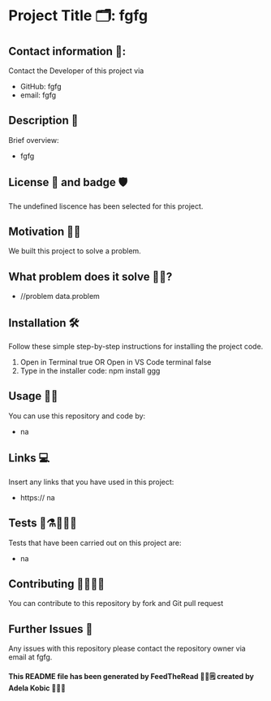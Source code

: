 # Project Title 🗂: fgfg

  ## Contact information 📮:
  Contact the Developer of this project via
  * GitHub: fgfg
  * email: fgfg
  
  ## Description 📜 
  Brief overview: 
  * fgfg
  
  ## License 🪪 and badge 🛡
  The undefined liscence has been selected for this project.
  
  ## Motivation 💪🏻
  We built this project to solve a problem.
  
  ## What problem does it solve 🤷🏼? 
  * //problem data.problem

  ## Installation 🛠
  Follow these simple step-by-step instructions for installing the project code. 
  1) Open in Terminal true OR
      Open in VS Code terminal false
  2) Type in the installer code: npm install ggg

  ## Usage 🥡🥢
  You can use this repository and code by: 
  * na

  ## Links 💻 
  Insert any links that you have used in this project:
  * https:// na

  ## Tests 🧪⚗️🧑🏾‍🔬
  Tests that have been carried out on this project are:
  * na
  
  ## Contributing 💃🏻🕺🏼 
  You can contribute to this repository by fork and Git pull request
  
  ## Further Issues 🚨
  Any issues with this repository please contact the repository owner via email at fgfg.
  
  
  #### This README file has been generated by FeedTheRead 🥙😋🗒 created by Adela Kobic 🙋🏻‍♀️
